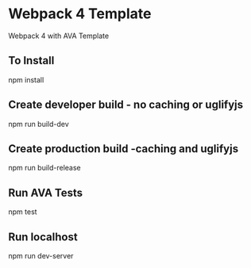 # Webpack 4 Template
Webpack 4 with AVA Template

## To Install
npm install

## Create developer build - no caching or uglifyjs
npm run build-dev

## Create production build -caching and uglifyjs
npm run build-release

## Run AVA Tests
npm test

## Run localhost
npm run dev-server

